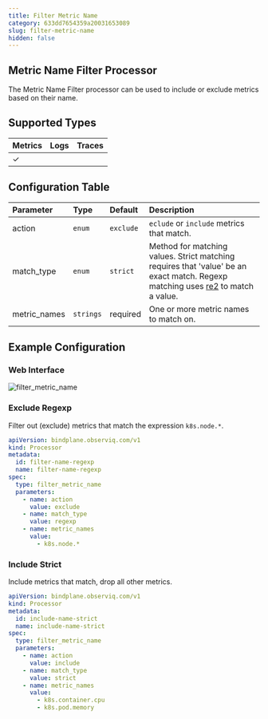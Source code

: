 ```yaml
---
title: Filter Metric Name
category: 633dd7654359a20031653089
slug: filter-metric-name
hidden: false
---
```


## Metric Name Filter Processor

The Metric Name Filter processor can be used to include or exclude metrics based on their name.

## Supported Types

| Metrics | Logs | Traces |
| :--- | :--- | :--- |
| ✓ |  |  |

## Configuration Table

| Parameter  | Type    | Default  | Description |
| :---       | :---    | :---     | :--- |
| action     | `enum`  | `exclude` | `eclude` or `include` metrics that match. |
| match_type | `enum`  | `strict`  | Method for matching values. Strict matching requires that 'value' be an exact match. Regexp matching uses [re2](https://github.com/google/re2/wiki/Syntax) to match a value. |
| metric_names  | `strings`   | required | One or more metric names to match on. |

## Example Configuration

### Web Interface

![filter_metric_name](https://storage.googleapis.com/bindplane-op-doc-images/resources/processor-types/filter_metric_name.png)

### Exclude Regexp

Filter out (exclude) metrics that match the expression `k8s.node.*`.

```yaml
apiVersion: bindplane.observiq.com/v1
kind: Processor
metadata:
  id: filter-name-regexp
  name: filter-name-regexp
spec:
  type: filter_metric_name
  parameters:
    - name: action
      value: exclude
    - name: match_type
      value: regexp
    - name: metric_names
      value:
        - k8s.node.*
```

### Include Strict

Include metrics that match, drop all other metrics.

```yaml
apiVersion: bindplane.observiq.com/v1
kind: Processor
metadata:
  id: include-name-strict
  name: include-name-strict
spec:
  type: filter_metric_name
  parameters:
    - name: action
      value: include
    - name: match_type
      value: strict
    - name: metric_names
      value:
        - k8s.container.cpu
        - k8s.pod.memory
```
